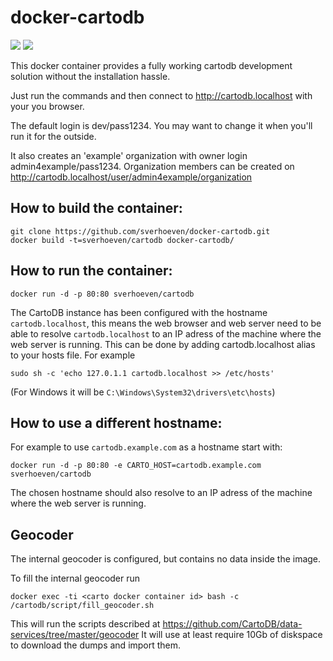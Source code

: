 docker-cartodb
==============

[![](https://images.microbadger.com/badges/image/sverhoeven/cartodb.svg)](https://microbadger.com/#/images/sverhoeven/cartodb "Get your own image badge on microbadger.com")
[![](https://images.microbadger.com/badges/version/sverhoeven/cartodb.svg)](https://hub.docker.com/r/sverhoeven/cartodb/)

This docker container provides a fully working cartodb development solution
without the installation hassle.

Just run the commands and then connect to http://cartodb.localhost with your you browser.

The default login is dev/pass1234. You may want to change it when you'll run
it for the outside.

It also creates an 'example' organization with owner login admin4example/pass1234.
Organization members can be created on http://cartodb.localhost/user/admin4example/organization

How to build the container:
---------------------------

```
git clone https://github.com/sverhoeven/docker-cartodb.git
docker build -t=sverhoeven/cartodb docker-cartodb/
```

How to run the container:
-------------------------

```
docker run -d -p 80:80 sverhoeven/cartodb
```

The CartoDB instance has been configured with the hostname `cartodb.localhost`, this means the web browser and web server need to be able to resolve `cartodb.localhost` to an IP adress of the machine where the web server is running.
This can be done by adding cartodb.localhost alias to your hosts file. For example
```
sudo sh -c 'echo 127.0.1.1 cartodb.localhost >> /etc/hosts'
```
(For Windows it will be `C:\Windows\System32\drivers\etc\hosts`)

How to use a different hostname:
--------------------------------

For example to use `cartodb.example.com` as a hostname start with:
```
docker run -d -p 80:80 -e CARTO_HOST=cartodb.example.com sverhoeven/cartodb
```

The chosen hostname should also resolve to an IP adress of the machine where the web server is running.

Geocoder
--------

The internal geocoder is configured, but contains no data inside the image.

To fill the internal geocoder run
```
docker exec -ti <carto docker container id> bash -c /cartodb/script/fill_geocoder.sh
```

This will run the scripts described at https://github.com/CartoDB/data-services/tree/master/geocoder
It will use at least require 10Gb of diskspace to download the dumps and import them.
